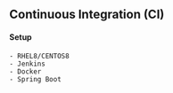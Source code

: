 ## Continuous Integration (CI)  


#### Setup
```
- RHEL8/CENTOS8
- Jenkins
- Docker
- Spring Boot
```
